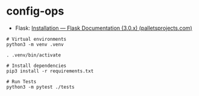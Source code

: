 # config-ops

* Flask: [Installation — Flask Documentation (3.0.x) (palletsprojects.com)](https://flask.palletsprojects.com/en/3.0.x/installation/)

```shell
# Virtual environments
python3 -m venv .venv

. .venv/bin/activate

# Install dependencies
pip3 install -r requirements.txt

# Run Tests
python3 -m pytest ./tests
```
